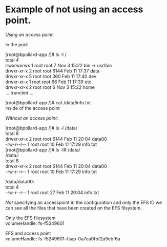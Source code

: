 # Example of not using an access point.

*Using an access point:*

In the pod:  
  
[root@bpollard-app /]# ls -l /  
total 4  
lrwxrwxrwx   1 root root    7 Nov  3 15:22 bin -> usr/bin  
drwxr-xr-x   2 root root 6144 Feb 11 17:37 data  
drwxr-xr-x   5 root root  360 Feb 11 17:40 dev  
drwxr-xr-x   1 root root   66 Feb 11 17:39 etc  
drwxr-xr-x   2 root root    6 Nov  3 15:22 home  
... truncted ...  
  
[root@bpollard-app /]# cat /data/info.txt  
inside of the access point  
  
  
*Without an access point:*

  
[root@bpollard-app /]# ls -l /data/  
total 8  
drwxr-xr-x 2 root root 6144 Feb 11 20:04 data00  
-rw-r--r-- 1 root root   10 Feb 11 17:29 info.txt  
[root@bpollard-app /]# ls -lR /data/  
/data/:  
total 8  
drwxr-xr-x 2 root root 6144 Feb 11 20:04 data00  
-rw-r--r-- 1 root root   10 Feb 11 17:29 info.txt  
  
/data/data00:  
total 4  
-rw-r--r-- 1 root root 27 Feb 11 20:04 info.txt  
  
  
*Not* specifying an accesspoint in the configuration and only the EFS ID we can see all the files that have been created on the EFS filsystem.

Only the EFS filesystem  
volumeHandle: fs-f5249601  
  
EFS and access point  
volumeHandle: fs-f5249601::fsap-0a7ea0fbf2a9ebf6a  